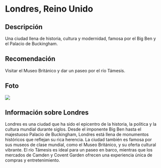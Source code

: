 # Londres, Reino Unido

## Descripción
Una ciudad llena de historia, cultura y modernidad, famosa por el Big Ben y el Palacio de Buckingham.

## Recomendación
Visitar el Museo Británico y dar un paseo por el río Támesis.

## Foto
![](https://img2.rtve.es/i/?w=1600&i=1673902795569.jpg)

## Información sobre Londres
Londres es una ciudad que ha sido el epicentro de la historia, la política y la cultura mundial durante siglos. Desde el imponente Big Ben hasta el majestuoso Palacio de Buckingham, Londres está llena de monumentos históricos que reflejan su rica herencia. La ciudad también es famosa por sus museos de clase mundial, como el Museo Británico, y su oferta cultural vibrante. El río Támesis es ideal para un paseo en barco, mientras que los mercados de Camden y Covent Garden ofrecen una experiencia única de compras y entretenimiento.
